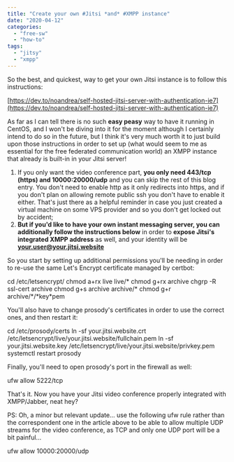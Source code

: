 ```yaml
---
title: "Create your own #Jitsi *and* #XMPP instance"
date: "2020-04-12"
categories: 
  - "free-sw"
  - "how-to"
tags: 
  - "jitsy"
  - "xmpp"
---
```


So the best, and quickest, way to get your own Jitsi instance is to follow this instructions:

[https://dev.to/noandrea/self-hosted-jitsi-server-with-authentication-ie7](https://dev.to/noandrea/self-hosted-jitsi-server-with-authentication-ie7)

As far as I can tell there is no such **easy peasy** way to have it running in CentOS, and I won't be diving into it for the moment although I certainly intend to do so in the future, but I think it's very much worth it to just build upon those instructions in order to set up (what would seem to me as essential for the free federated communication world) an XMPP instance that already is built-in in your Jitsi server!

1. If you only want the video conference part, **you only need 443/tcp (https) and 10000:20000/udp** and you can skip the rest of this blog entry. You don't need to enable http as it only redirects into https, and if you don't plan on allowing remote public ssh you don't have to enable it either. That's just there as a helpful reminder in case you just created a virtual machine on some VPS provider and so you don't get locked out by accident;
2. **But if you'd like to have your own instant messaging server, you can additionally follow the instructions below** in order to **expose Jitsi's integrated XMPP address** as well, and your identity will be **your.user@your.jitsi.website**

So you start by setting up additional permissions you'll be needing in order to re-use the same Let's Encrypt certificate managed by certbot:

cd /etc/letsencrypt/
chmod a+rx live live/\*
chmod g+rx archive
chgrp -R ssl-cert archive
chmod g+s archive archive/\*
chmod g+r archive/\*/\*key\*pem

You'll also have to change prosody's certificates in order to use the correct ones, and then restart it:

cd /etc/prosody/certs
ln -sf your.jitsi.website.crt /etc/letsencrypt/live/your.jitsi.website/fullchain.pem
ln -sf your.jitsi.website.key /etc/letsencrypt/live/your.jitsi.website/privkey.pem
systemctl restart prosody

Finally, you'll need to open prosody's port in the firewall as well:

ufw allow 5222/tcp

That's it. Now you have your Jitsi video conference properly integrated with XMPP/Jabber, neat hey?

PS: Oh, a minor but relevant update... use the following ufw rule rather than the correspondent one in the article above to be able to allow multiple UDP streams for the video conference, as TCP and only one UDP port will be a bit painful...

ufw allow 10000:20000/udp
